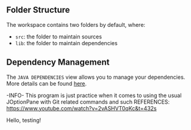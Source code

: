 
## Folder Structure

The workspace contains two folders by default, where:

- `src`: the folder to maintain sources
- `lib`: the folder to maintain dependencies

## Dependency Management

The `JAVA DEPENDENCIES` view allows you to manage your dependencies. More details can be found [here](https://github.com/microsoft/vscode-java-pack/blob/master/release-notes/v0.9.0.md#work-with-jar-files-directly).

-INFO-
This program is just practice when it comes to using the usual JOptionPane with Git related commands and such
REFERENCES: 
https://www.youtube.com/watch?v=2vASHVT0qKc&t=432s


Hello, testing!
